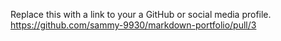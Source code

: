 Replace this with a link to your a GitHub or social media profile.
https://github.com/sammy-9930/markdown-portfolio/pull/3
